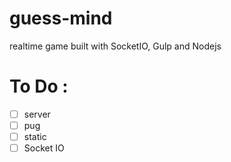 # guess-mind
realtime game built with SocketIO, Gulp and Nodejs

# To Do :

- [ ] server
- [ ] pug
- [ ] static
- [ ] Socket IO